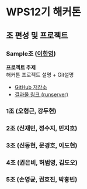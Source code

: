 # WPS12기 해커톤

## 조 편성 및 프로젝트

### Sample조 ([이한영](https://github.com/leehanyeong))

**프로젝트 주제**  
해커톤 프로젝트 설명 + Git설명

- [GitHub 저장소](https://github.com/WPS-12th-Hackathon/Info)
- [결과물 링크 (runserver)](http://172.16.1.116:8000)

### 1조 (오형근, 강두현)

### 2조 (신재민, 정수지, 민지호)

### 3조 (신동현, 문경호, 이도현)

### 4조 (권은비, 허범영, 김도오)

### 5조 (손영균, 권효진, 박홍빈)